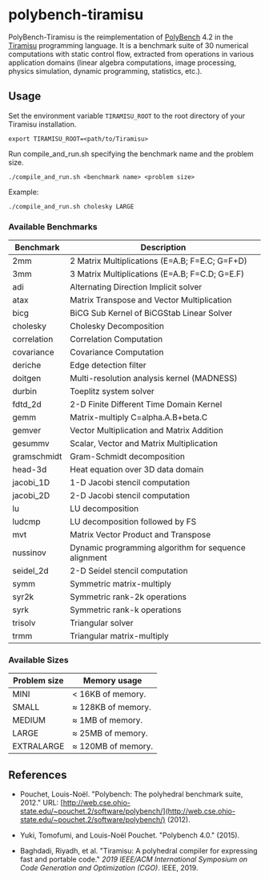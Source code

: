 # polybench-tiramisu
 PolyBench-Tiramisu is the reimplementation of [PolyBench](http://web.cse.ohio-state.edu/~pouchet.2/software/polybench/) 4.2  in the [Tiramisu](http://tiramisu-compiler.org/) programming language. It is a benchmark suite of 30 numerical computations with static control flow, extracted from operations in various application domains (linear algebra computations, image processing, physics simulation, dynamic programming, statistics, etc.).
 
## Usage 
Set the environment variable `TIRAMISU_ROOT` to the root directory of your Tiramisu installation.

    export TIRAMISU_ROOT=<path/to/Tiramisu>
Run compile_and_run.sh specifying the benchmark name and the problem size.

    ./compile_and_run.sh <benchmark name> <problem size>

Example:

    ./compile_and_run.sh cholesky LARGE

### Available Benchmarks
|Benchmark|Description|
|--- |--- |
|2mm		|2 Matrix Multiplications (E=A.B; F=E.C; G=F+D)|
|3mm		|3 Matrix Multiplications (E=A.B; F=C.D; G=E.F)|
|adi		|Alternating Direction Implicit solver|
|atax		|Matrix Transpose and Vector Multiplication|
|bicg		|BiCG Sub Kernel of BiCGStab Linear Solver|
|cholesky	|Cholesky Decomposition|
|correlation|	Correlation Computation|
|covariance	|Covariance Computation|
|deriche	|	Edge detection filter|
|doitgen	|	Multi-resolution analysis kernel (MADNESS)|
|durbin		|Toeplitz system solver|
|fdtd_2d	|	2-D Finite Different Time Domain Kernel|
|gemm		|Matrix-multiply C=alpha.A.B+beta.C|
|gemver		|Vector Multiplication and Matrix Addition|
|gesummv		|Scalar, Vector and Matrix Multiplication|
|gramschmidt	|Gram-Schmidt decomposition|
|head-3d		|Heat equation over 3D data domain|
|jacobi_1D	|1-D Jacobi stencil computation|
|jacobi_2D	|2-D Jacobi stencil computation|
|lu		|LU decomposition|
|ludcmp		|LU decomposition followed by FS|
|mvt		|Matrix Vector Product and Transpose|
|nussinov	|Dynamic programming algorithm for sequence alignment|
|seidel_2d		|2-D Seidel stencil computation|
|symm		|Symmetric matrix-multiply|
|syr2k		|Symmetric rank-2k operations|
|syrk		|Symmetric rank-k operations|
|trisolv	|	Triangular solver|
|trmm		|Triangular matrix-multiply|

### Available Sizes
| Problem size | Memory usage |
|--|--|
| MINI | < 16KB of memory. |
| SMALL| ≈ 128KB of memory.|
| MEDIUM| ≈ 1MB of memory.|
| LARGE| ≈ 25MB of memory.|
| EXTRALARGE| ≈ 120MB of memory.|


##	 References

 - Pouchet, Louis-Noël. "Polybench: The polyhedral benchmark suite,
   2012." URL: [http://web.cse.ohio-state.edu/~pouchet.2/software/polybench/](http://web.cse.ohio-state.edu/~pouchet.2/software/polybench/)  (2012).
  - Yuki, Tomofumi, and Louis-Noël Pouchet. "Polybench 4.0." (2015).
   
- Baghdadi, Riyadh, et al. "Tiramisu: A polyhedral compiler for expressing fast and portable code." _2019 IEEE/ACM International Symposium on Code Generation and Optimization (CGO)_. IEEE, 2019.
